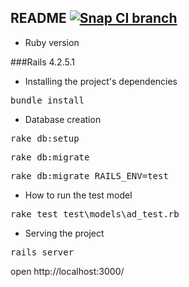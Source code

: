 ## README [![Snap CI branch](https://img.shields.io/snap-ci/ThoughtWorksStudios/eb_deployer/master.svg)]()

- Ruby version

###Rails 4.2.5.1

- Installing the project's dependencies

<tt> bundle install</tt>

- Database creation

<tt> rake db:setup</tt>

<tt> rake db:migrate</tt>

<tt> rake db:migrate RAILS_ENV=test</tt>

- How to run the test model

<tt> rake test test\models\ad_test.rb</tt>

- Serving the project

<tt> rails server </tt>

open http://localhost:3000/

